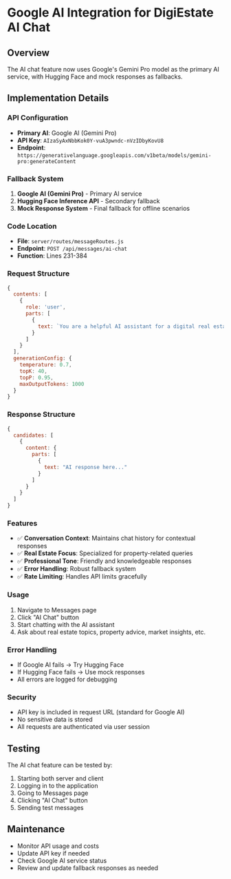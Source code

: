 # Google AI Integration for DigiEstate AI Chat

## Overview
The AI chat feature now uses Google's Gemini Pro model as the primary AI service, with Hugging Face and mock responses as fallbacks.

## Implementation Details

### API Configuration
- **Primary AI**: Google AI (Gemini Pro)
- **API Key**: `AIzaSyAxNbbKok0Y-vuA3pwndc-nVzIDbyKovU8`
- **Endpoint**: `https://generativelanguage.googleapis.com/v1beta/models/gemini-pro:generateContent`

### Fallback System
1. **Google AI (Gemini Pro)** - Primary AI service
2. **Hugging Face Inference API** - Secondary fallback
3. **Mock Response System** - Final fallback for offline scenarios

### Code Location
- **File**: `server/routes/messageRoutes.js`
- **Endpoint**: `POST /api/messages/ai-chat`
- **Function**: Lines 231-384

### Request Structure
```javascript
{
  contents: [
    {
      role: 'user',
      parts: [
        {
          text: `You are a helpful AI assistant for a digital real estate platform called DigiEstate...`
        }
      ]
    }
  ],
  generationConfig: {
    temperature: 0.7,
    topK: 40,
    topP: 0.95,
    maxOutputTokens: 1000
  }
}
```

### Response Structure
```javascript
{
  candidates: [
    {
      content: {
        parts: [
          {
            text: "AI response here..."
          }
        ]
      }
    }
  ]
}
```

### Features
- ✅ **Conversation Context**: Maintains chat history for contextual responses
- ✅ **Real Estate Focus**: Specialized for property-related queries
- ✅ **Professional Tone**: Friendly and knowledgeable responses
- ✅ **Error Handling**: Robust fallback system
- ✅ **Rate Limiting**: Handles API limits gracefully

### Usage
1. Navigate to Messages page
2. Click "AI Chat" button
3. Start chatting with the AI assistant
4. Ask about real estate topics, property advice, market insights, etc.

### Error Handling
- If Google AI fails → Try Hugging Face
- If Hugging Face fails → Use mock responses
- All errors are logged for debugging

### Security
- API key is included in request URL (standard for Google AI)
- No sensitive data is stored
- All requests are authenticated via user session

## Testing
The AI chat feature can be tested by:
1. Starting both server and client
2. Logging in to the application
3. Going to Messages page
4. Clicking "AI Chat" button
5. Sending test messages

## Maintenance
- Monitor API usage and costs
- Update API key if needed
- Check Google AI service status
- Review and update fallback responses as needed 